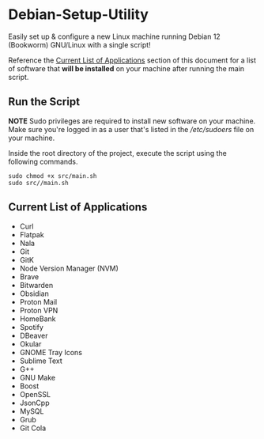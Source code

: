 # Debian-Setup-Utility

Easily set up & configure a new Linux machine running Debian 12 (Bookworm) GNU/Linux
with a single script!

Reference the [Current List of Applications](https://github.com/b-nagaj/Debian-Setup-Utility/tree/main?tab=readme-ov-file#current-list-of-applications) section of this document
for a list of software that **will be installed** on your machine after running
the main script.

## Run the Script

**NOTE** Sudo privileges are required to install new software on your machine. Make sure you're logged in as a user that's listed in the */etc/sudoers* file on your machine.

Inside the root directory of the project, execute the script using the following
commands.

```
sudo chmod +x src/main.sh
sudo src//main.sh
```

## Current List of Applications

- Curl
- Flatpak
- Nala
- Git
- GitK
- Node Version Manager (NVM)
- Brave
- Bitwarden
- Obsidian
- Proton Mail
- Proton VPN
- HomeBank
- Spotify
- DBeaver
- Okular
- GNOME Tray Icons
- Sublime Text
- G++
- GNU Make
- Boost
- OpenSSL
- JsonCpp
- MySQL
- Grub
- Git Cola
